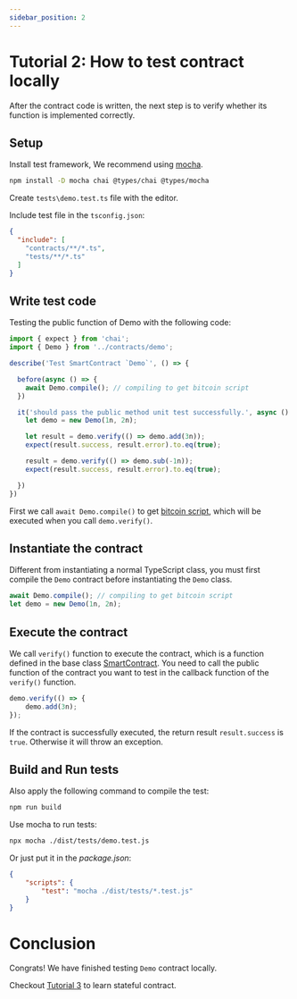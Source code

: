 ```yaml
---
sidebar_position: 2
---
```


# Tutorial 2: How to test contract locally


After the contract code is written, the next step is to verify whether its function is implemented correctly.

## Setup

Install test framework, We recommend using [mocha](https://mochajs.org).

```bash
npm install -D mocha chai @types/chai @types/mocha
```

Create `tests\demo.test.ts` file with the editor.

Include test file in the `tsconfig.json`:

```json
{
  "include": [
    "contracts/**/*.ts",
    "tests/**/*.ts"
  ]
}
```

## Write test code

Testing the public function of Demo with the following code:


```ts
import { expect } from 'chai';
import { Demo } from '../contracts/demo';

describe('Test SmartContract `Demo`', () => {

  before(async () => {
    await Demo.compile(); // compiling to get bitcoin script 
  })

  it('should pass the public method unit test successfully.', async () => {
    let demo = new Demo(1n, 2n);

    let result = demo.verify(() => demo.add(3n));
    expect(result.success, result.error).to.eq(true);

    result = demo.verify(() => demo.sub(-1n));
    expect(result.success, result.error).to.eq(true);

  })
})
```

First we call `await Demo.compile()` to get [bitcoin script](https://wiki.bitcoinsv.io/index.php/Script),  which will be executed when you call `demo.verify()`.


## Instantiate the contract

Different from instantiating a normal TypeScript class, you must first compile the `Demo` contract before instantiating the `Demo` class.


```ts
await Demo.compile(); // compiling to get bitcoin script 
let demo = new Demo(1n, 2n);
```

## Execute the contract

We call `verify()` function to execute the contract, which is a function defined in the base class [SmartContract](../References/classes/SmartContract.md#verify). You need to call the public function of the contract you want to test in the callback function of the `verify()` function.


```ts
demo.verify(() => {
    demo.add(3n);
});
```

If the contract is successfully executed, the return result `result.success` is `true`. Otherwise it will throw an exception.


## Build and Run tests



Also apply the following command to compile the test:

```bash
npm run build
```

Use mocha to run tests:

```bash
npx mocha ./dist/tests/demo.test.js
```

Or just put it in the *package.json*:

```json
{
    "scripts": {
        "test": "mocha ./dist/tests/*.test.js"
    }
}
```

# Conclusion

Congrats! We have finished testing `Demo` contract locally.

Checkout [Tutorial 3](./stateful-contract.md) to learn stateful contract.


